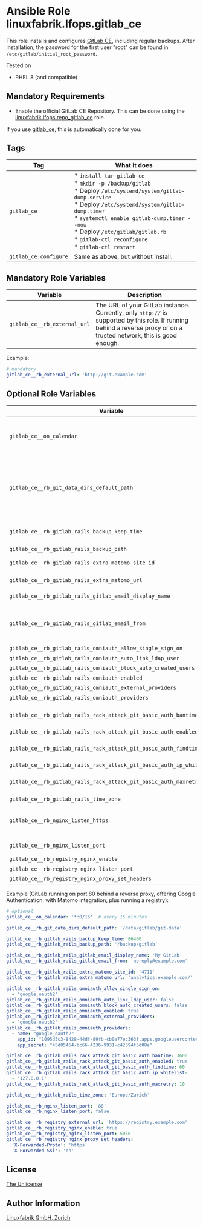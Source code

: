 # Ansible Role linuxfabrik.lfops.gitlab_ce

This role installs and configures [GitLab CE](https://about.gitlab.com/), including regular backups. After installation, the password for the first user "root" can be found in `/etc/gitlab/initial_root_password`.

Tested on

* RHEL 8 (and compatible)


## Mandatory Requirements

* Enable the official GitLab CE Repository. This can be done using the [linuxfabrik.lfops.repo_gitlab_ce](https://github.com/Linuxfabrik/lfops/tree/main/roles/repo_gitlab_ce) role.

If you use [gitlab_ce](https://github.com/Linuxfabrik/lfops/blob/main/playbooks/gitlab_ce.yml), this is automatically done for you.


## Tags

| Tag                   | What it does                           |
| ---                   | ------------                           |
| `gitlab_ce`           | * `install tar gitlab-ce`<br> * `mkdir -p /backup/gitlab`<br> * Deploy `/etc/systemd/system/gitlab-dump.service`<br> * Deploy `/etc/systemd/system/gitlab-dump.timer`<br> * `systemctl enable gitlab-dump.timer --now`<br> * Deploy `/etc/gitlab/gitlab.rb`<br> * `gitlab-ctl reconfigure`<br> * `gitlab-ctl restart`
| `gitlab_ce:configure` | Same as above, but without install. |


## Mandatory Role Variables

| Variable              | Description                                                         |
| --------              | -----------                                                         |
| `gitlab_ce__rb_external_url` | The URL of your GitLab instance. Currently, only `http://` is supported by this role. If running behind a reverse proxy or on a trusted network, this is good enough. |

Example:
```yaml
# mandatory
gitlab_ce__rb_external_url: 'http://git.example.com'
```


## Optional Role Variables

| Variable | Description | Default Value |
| -------- | ----------- | ------------- |
| `gitlab_ce__on_calendar` | The `OnCalendar` definition for the GitLab Backup. Have a look at `man systemd.time(7)` for the format. | `'*-*-* 23:{{ 59 \| random(seed=inventory_hostname) }}'` |
| `gitlab_ce__rb_git_data_dirs_default_path` | For setting up different data storing directory. If missing, the directory will be created by GitLab. If you want to use a single non-default directory to store git data use a path that doesn't contain symlinks. [Docs](https://docs.gitlab.com/omnibus/settings/configuration.html#store-git-data-in-an-alternative-directory) | unset |
| `gitlab_ce__rb_gitlab_rails_backup_keep_time` | The duration in seconds to keep backups before they are allowed to be deleted | `86400` |
| `gitlab_ce__rb_gitlab_rails_backup_path` | Backup Settings. [Docs](https://docs.gitlab.com/omnibus/settings/backups.html) | `'/backup/gitlab'` |
| `gitlab_ce__rb_gitlab_rails_extra_matomo_site_id` | Extra customization for Matomo | unset |
| `gitlab_ce__rb_gitlab_rails_extra_matomo_url` | Extra customization for Matomo | unset |
| `gitlab_ce__rb_gitlab_rails_gitlab_email_display_name` | | `'GitLab@{{ inventory_hostname }}'` |
| `gitlab_ce__rb_gitlab_rails_gitlab_email_from` | If your SMTP server does not like the default 'From: gitlab@gitlab.example.com', you can change the 'From' with this setting. | `'{{ mailto_root__from \| d("") }}'` |
| `gitlab_ce__rb_gitlab_rails_omniauth_allow_single_sign_on` | OmniAuth Settings. [Docs](https://docs.gitlab.com/ee/integration/omniauth.html) | unset |
| `gitlab_ce__rb_gitlab_rails_omniauth_auto_link_ldap_user` | OmniAuth Settings. [Docs](https://docs.gitlab.com/ee/integration/omniauth.html) | unset |
| `gitlab_ce__rb_gitlab_rails_omniauth_block_auto_created_users` | OmniAuth Settings. [Docs](https://docs.gitlab.com/ee/integration/omniauth.html) | unset |
| `gitlab_ce__rb_gitlab_rails_omniauth_enabled` | OmniAuth Settings. [Docs](https://docs.gitlab.com/ee/integration/omniauth.html) | unset |
| `gitlab_ce__rb_gitlab_rails_omniauth_external_providers` | OmniAuth Settings. [Docs](https://docs.gitlab.com/ee/integration/omniauth.html) | unset |
| `gitlab_ce__rb_gitlab_rails_omniauth_providers` | OmniAuth Settings. [Docs](https://docs.gitlab.com/ee/integration/omniauth.html) | unset |
| `gitlab_ce__rb_gitlab_rails_rack_attack_git_basic_auth_bantime` | Ban an IP for x seconds after too many auth attempts | `3600` |
| `gitlab_ce__rb_gitlab_rails_rack_attack_git_basic_auth_enabled` |  | `true` |
| `gitlab_ce__rb_gitlab_rails_rack_attack_git_basic_auth_findtime` | Reset the auth attempt counter per IP after x seconds | `60` |
| `gitlab_ce__rb_gitlab_rails_rack_attack_git_basic_auth_ip_whitelist` |  | `['127.0.0.1']` |
| `gitlab_ce__rb_gitlab_rails_rack_attack_git_basic_auth_maxretry` | Limit the number of Git HTTP authentication attempts per IP | `10` |
| `gitlab_ce__rb_gitlab_rails_time_zone` | [Docs](https://gitlab.com/gitlab-org/omnibus-gitlab/blob/master/doc/settings/gitlab.yml.md) | `'Europe/Zurich'` |
| `gitlab_ce__rb_nginx_listen_https` | Override only if your reverse proxy internally communicates over HTTP. [Docs](https://docs.gitlab.com/omnibus/settings/nginx.html#supporting-proxied-ssl) | unset |
| `gitlab_ce__rb_nginx_listen_port` | Override only if you use a reverse proxy. [Docs](https://docs.gitlab.com/omnibus/settings/nginx.html#setting-the-nginx-listen-port) | unset |
| `gitlab_ce__rb_registry_nginx_enable` | Registry NGINX | unset |
| `gitlab_ce__rb_registry_nginx_listen_port` | Registry NGINX | unset |
| `gitlab_ce__rb_registry_nginx_proxy_set_headers` | Registry NGINX | unset |

Example (GitLab running on port 80 behind a reverse proxy, offering Google Authentication, with Matomo integration, plus running a registry):
```yaml
# optional
gitlab_ce__on_calendar: '*:0/15'  # every 15 minutes

gitlab_ce__rb_git_data_dirs_default_path: '/data/gitlab/git-data'

gitlab_ce__rb_gitlab_rails_backup_keep_time: 86400
gitlab_ce__rb_gitlab_rails_backup_path: '/backup/gitlab'

gitlab_ce__rb_gitlab_rails_gitlab_email_display_name: 'My GitLab'
gitlab_ce__rb_gitlab_rails_gitlab_email_from: 'noreply@example.com'

gitlab_ce__rb_gitlab_rails_extra_matomo_site_id: '4711'
gitlab_ce__rb_gitlab_rails_extra_matomo_url: 'analytics.example.com/'

gitlab_ce__rb_gitlab_rails_omniauth_allow_single_sign_on:
  - 'google_oauth2'
gitlab_ce__rb_gitlab_rails_omniauth_auto_link_ldap_user: false
gitlab_ce__rb_gitlab_rails_omniauth_block_auto_created_users: false
gitlab_ce__rb_gitlab_rails_omniauth_enabled: true
gitlab_ce__rb_gitlab_rails_omniauth_external_providers:
  - 'google_oauth2'
gitlab_ce__rb_gitlab_rails_omniauth_providers:
  - name: "google_oauth2"
    app_id: "1095d5c3-8428-44df-89fb-cb0a77ec363f.apps.googleusercontent.com"
    app_secret: "45d85464-bc66-4236-9931-c42394f5d08e"

gitlab_ce__rb_gitlab_rails_rack_attack_git_basic_auth_bantime: 3600
gitlab_ce__rb_gitlab_rails_rack_attack_git_basic_auth_enabled: true
gitlab_ce__rb_gitlab_rails_rack_attack_git_basic_auth_findtime: 60
gitlab_ce__rb_gitlab_rails_rack_attack_git_basic_auth_ip_whitelist:
  - '127.0.0.1'
gitlab_ce__rb_gitlab_rails_rack_attack_git_basic_auth_maxretry: 10

gitlab_ce__rb_gitlab_rails_time_zone: 'Europe/Zurich'

gitlab_ce__rb_nginx_listen_port: '80'
gitlab_ce__rb_nginx_listen_port: false

gitlab_ce__rb_registry_external_url: 'https://registry.example.com'
gitlab_ce__rb_registry_nginx_enable: true
gitlab_ce__rb_registry_nginx_listen_port: 5050
gitlab_ce__rb_registry_nginx_proxy_set_headers:
  'X-Forwarded-Proto': 'https'
  'X-Forwarded-Ssl': 'on'
```


## License

[The Unlicense](https://unlicense.org/)


## Author Information

[Linuxfabrik GmbH, Zurich](https://www.linuxfabrik.ch)
